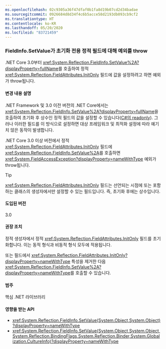 ```yaml
---
ms.openlocfilehash: 02c9305a36f47dfaf0b1fa8d19b07cd2d34badae
ms.sourcegitcommit: 0926684d8d34f4c6b5acce58d2193db093cb9cf2
ms.translationtype: HT
ms.contentlocale: ko-KR
ms.lasthandoff: 05/20/2020
ms.locfileid: "83721459"
---
```

### <a name="fieldinfosetvalue-throws-exception-for-static-init-only-fields"></a>FieldInfo.SetValue가 초기화 전용 정적 필드에 대해 예외를 throw

.NET Core 3.0부터 <xref:System.Reflection.FieldInfo.SetValue%2A?displayProperty=fullName>를 호출하여 정적 <xref:System.Reflection.FieldAttributes.InitOnly> 필드에 값을 설정하려고 하면 예외가 throw됩니다.

#### <a name="change-description"></a>변경 내용 설명

.NET Framework 및 3.0 이전 버전의 .NET Core에서는 <xref:System.Reflection.FieldInfo.SetValue%2A?displayProperty=fullName>을 호출하여 초기화 후 상수인 정적 필드의 값을 설정할 수 있습니다([C#의 readonly](~/docs/csharp/language-reference/keywords/readonly.md)). 그러나 이러한 필드를 이 방식으로 설정하면 대상 프레임워크 및 최적화 설정에 따라 예기치 않은 동작이 발생합니다.

.NET Core 3.0 이상 버전에서 정적 <xref:System.Reflection.FieldAttributes.InitOnly> 필드에 <xref:System.Reflection.FieldInfo.SetValue%2A>를 호출하면 <xref:System.FieldAccessException?displayProperty=nameWithType> 예외가 throw됩니다.

> [!TIP]
> <xref:System.Reflection.FieldAttributes.InitOnly> 필드는 선언되는 시점에 또는 포함하는 클래스의 생성자에서만 설정할 수 있는 필드입니다. 즉, 초기화 후에는 상수입니다.

#### <a name="version-introduced"></a>도입된 버전

3.0

#### <a name="recommended-action"></a>권장 조치

정적 생성자에서 정적 <xref:System.Reflection.FieldAttributes.InitOnly> 필드를 초기화합니다. 이는 동적 형식과 비동적 형식 모두에 적용됩니다.

또는 필드에서 <xref:System.Reflection.FieldAttributes.InitOnly?displayProperty=nameWithType> 특성을 제거한 다음 <xref:System.Reflection.FieldInfo.SetValue%2A?displayProperty=nameWithType>를 호출할 수 있습니다.

#### <a name="category"></a>범주

핵심 .NET 라이브러리

#### <a name="affected-apis"></a>영향을 받는 API

- <xref:System.Reflection.FieldInfo.SetValue(System.Object,System.Object)?displayProperty=nameWithType>
- <xref:System.Reflection.FieldInfo.SetValue(System.Object,System.Object,System.Reflection.BindingFlags,System.Reflection.Binder,System.Globalization.CultureInfo)?displayProperty=nameWithType>

<!--

#### Affected APIs

- `M:System.Reflection.FieldInfo.SetValue(System.Object,System.Object)`
- `M:System.Reflection.FieldInfo.SetValue(System.Object,System.Object,System.Reflection.BindingFlags,System.Reflection.Binder,System.Globalization.CultureInfo)`

-->

